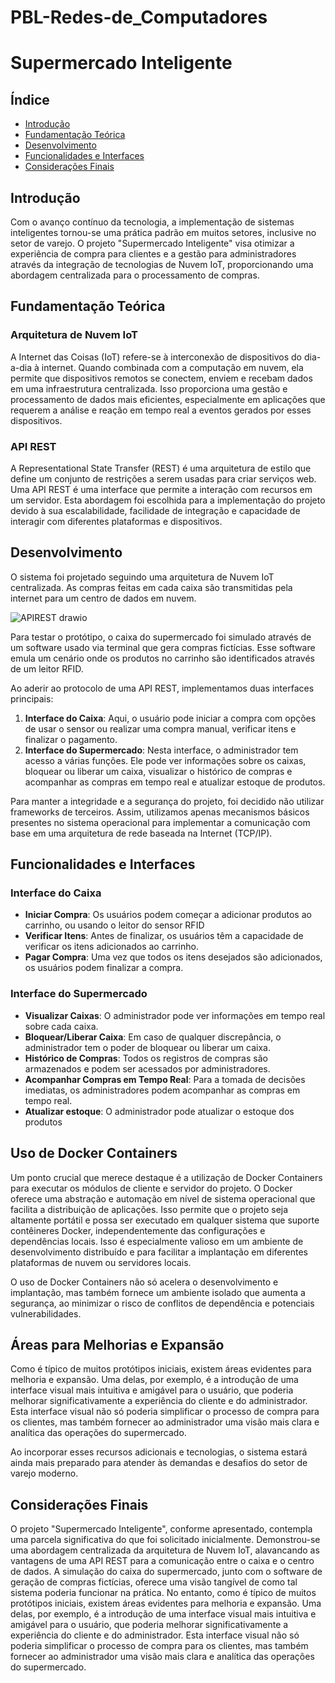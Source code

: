 # PBL-Redes-de_Computadores
 
# Supermercado Inteligente

## Índice

- [Introdução](#introdução)
- [Fundamentação Teórica](#fundamentação-teórica)
- [Desenvolvimento](#desenvolvimento)
- [Funcionalidades e Interfaces](#funcionalidades-e-interfaces)
- [Considerações Finais](#considerações-finais)

## Introdução

Com o avanço contínuo da tecnologia, a implementação de sistemas inteligentes tornou-se uma prática padrão em muitos setores, inclusive no setor de varejo. O projeto "Supermercado Inteligente" visa otimizar a experiência de compra para clientes e a gestão para administradores através da integração de tecnologias de Nuvem IoT, proporcionando uma abordagem centralizada para o processamento de compras.

## Fundamentação Teórica

### Arquitetura de Nuvem IoT

A Internet das Coisas (IoT) refere-se à interconexão de dispositivos do dia-a-dia à internet. Quando combinada com a computação em nuvem, ela permite que dispositivos remotos se conectem, enviem e recebam dados em uma infraestrutura centralizada. Isso proporciona uma gestão e processamento de dados mais eficientes, especialmente em aplicações que requerem a análise e reação em tempo real a eventos gerados por esses dispositivos.

### API REST

A Representational State Transfer (REST) é uma arquitetura de estilo que define um conjunto de restrições a serem usadas para criar serviços web. Uma API REST é uma interface que permite a interação com recursos em um servidor. Esta abordagem foi escolhida para a implementação do projeto devido à sua escalabilidade, facilidade de integração e capacidade de interagir com diferentes plataformas e dispositivos.

## Desenvolvimento

O sistema foi projetado seguindo uma arquitetura de Nuvem IoT centralizada. As compras feitas em cada caixa são transmitidas pela internet para um centro de dados em nuvem.

![APIREST drawio](https://github.com/tassiocarvalho/PBL-1-Redes-de-Computadores/assets/90158519/237fd084-7df9-4806-b1d4-dfe315707285)

Para testar o protótipo, o caixa do supermercado foi simulado através de um software usado via terminal que gera compras fictícias. Esse software emula um cenário onde os produtos no carrinho são identificados através de um leitor RFID.

Ao aderir ao protocolo de uma API REST, implementamos duas interfaces principais:

1. **Interface do Caixa**: Aqui, o usuário pode iniciar a compra com opções de usar o sensor ou realizar uma compra manual, verificar itens e finalizar o pagamento.
2. **Interface do Supermercado**: Nesta interface, o administrador tem acesso a várias funções. Ele pode ver informações sobre os caixas, bloquear ou liberar um caixa, visualizar o histórico de compras e acompanhar as compras em tempo real e atualizar estoque de produtos.

Para manter a integridade e a segurança do projeto, foi decidido não utilizar frameworks de terceiros. Assim, utilizamos apenas mecanismos básicos presentes no sistema operacional para implementar a comunicação com base em uma arquitetura de rede baseada na Internet (TCP/IP).

## Funcionalidades e Interfaces

### Interface do Caixa

- **Iniciar Compra**: Os usuários podem começar a adicionar produtos ao carrinho, ou usando o leitor do sensor RFID
- **Verificar Itens**: Antes de finalizar, os usuários têm a capacidade de verificar os itens adicionados ao carrinho.
- **Pagar Compra**: Uma vez que todos os itens desejados são adicionados, os usuários podem finalizar a compra.

### Interface do Supermercado

- **Visualizar Caixas**: O administrador pode ver informações em tempo real sobre cada caixa.
- **Bloquear/Liberar Caixa**: Em caso de qualquer discrepância, o administrador tem o poder de bloquear ou liberar um caixa.
- **Histórico de Compras**: Todos os registros de compras são armazenados e podem ser acessados por administradores.
- **Acompanhar Compras em Tempo Real**: Para a tomada de decisões imediatas, os administradores podem acompanhar as compras em tempo real.
- **Atualizar estoque**: O administrador pode atualizar o estoque dos produtos

## Uso de Docker Containers
Um ponto crucial que merece destaque é a utilização de Docker Containers para executar os módulos de cliente e servidor do projeto. O Docker oferece uma abstração e automação em nível de sistema operacional que facilita a distribuição de aplicações. Isso permite que o projeto seja altamente portátil e possa ser executado em qualquer sistema que suporte contêineres Docker, independentemente das configurações e dependências locais. Isso é especialmente valioso em um ambiente de desenvolvimento distribuído e para facilitar a implantação em diferentes plataformas de nuvem ou servidores locais.

O uso de Docker Containers não só acelera o desenvolvimento e implantação, mas também fornece um ambiente isolado que aumenta a segurança, ao minimizar o risco de conflitos de dependência e potenciais vulnerabilidades.

## Áreas para Melhorias e Expansão

Como é típico de muitos protótipos iniciais, existem áreas evidentes para melhoria e expansão. Uma delas, por exemplo, é a introdução de uma interface visual mais intuitiva e amigável para o usuário, que poderia melhorar significativamente a experiência do cliente e do administrador. Esta interface visual não só poderia simplificar o processo de compra para os clientes, mas também fornecer ao administrador uma visão mais clara e analítica das operações do supermercado.

Ao incorporar esses recursos adicionais e tecnologias, o sistema estará ainda mais preparado para atender às demandas e desafios do setor de varejo moderno.

## Considerações Finais

O projeto "Supermercado Inteligente", conforme apresentado, contempla uma parcela significativa do que foi solicitado inicialmente. Demonstrou-se uma abordagem centralizada da arquitetura de Nuvem IoT, alavancando as vantagens de uma API REST para a comunicação entre o caixa e o centro de dados. A simulação do caixa do supermercado, junto com o software de geração de compras fictícias, oferece uma visão tangível de como tal sistema poderia funcionar na prática.
No entanto, como é típico de muitos protótipos iniciais, existem áreas evidentes para melhoria e expansão. Uma delas, por exemplo, é a introdução de uma interface visual mais intuitiva e amigável para o usuário, que poderia melhorar significativamente a experiência do cliente e do administrador. Esta interface visual não só poderia simplificar o processo de compra para os clientes, mas também fornecer ao administrador uma visão mais clara e analítica das operações do supermercado.

